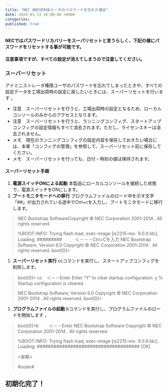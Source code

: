 ```yaml
---
title: "NEC UNIVERGEルータのパスワードを忘れた場合"
date: 2020-01-13 16:00:00 +0900
categories: 
published: true
---
```


#### NECではパスワードリカバリーをスーパリセットと言うらしく、下記の様にパスワードをリセットする事が可能です。
#### 注意事項ですが、すべての設定が消えてしまうので注意してください。

### スーパーリセット
アドミニストレータ権限ユーザのパスワードを忘れてしまったときや、すべての設定データを工場出荷時の設定に戻したいときには、スーパーリセットを行います 。
* 注意　スーパーリセットを行うと、工場出荷時の設定となるため、ローカルコンソールのみからのアクセスとなります。
* 注意　スーパーリセットを行うと、ランニングコンフィグ、スタートアップコンフィグの設定情報もすべて消去されます。ただし、ライセンスキーは消去されません。
* メモ　現在のランニングコンフィグの設定内容を保存しておきたい場合には、本章「コンフィグの管理」を参照して、スーパーリセット前に保存してください。
* メモ　スーパーリセットを行っても、日付・時刻の値は保持されます。 

#### **スーパーリセット手順**
1. **電源スイッチONによる起動**
本製品にローカルコンソールを接続した状態で、電源スイッチをONにします。
1. **ブートモニタモードへの移行**
プログラムファイルのロード中を示す文字「##」が出力されている途中でCtrl+cを入力し、ブートモニタモードに移行します。
> NEC Bootstrap SoftwareCopyright
> © NEC Corporation 2001-2014   . All rights reserved.
> 
> %BOOT-INFO: Trying flash load, exec-image [ix2215-ms-  9.0.9.ldc].
> Loading: #########　　　＜－－－Ctrl+Cを入力
> NEC Bootstrap Software, Version 6.0
> Copyright © NEC Corporation 2001-2014   . All rights reserved.
> boot[0]>  
1. **スーパーリセット実行**
ccコマンドを実行し、スタートアップコンフィグを削除します。
> boot[0]> cc　＜－－Enter
> Enter “Y” to clear startup configuration: y
> % Startup configuration is cleared.
> 
> NEC Bootstrap Software, Version 6.0
> Copyright © NEC Corporation 2001-2014   . All rights reserved.
> boot[0]>   
1. **プログラムファイルの起動**
bコマンドを実行し、プログラムファイルのロードを開始します 。
> boot[0]>b 　　＜－－Enter
> NEC Bootstrap Software
> Copyright © NEC Corporation 2001-2014   . All rights reserved.
> 
> %BOOT-INFO: Trying flash load, exec-image [ix2215-ms-  9.0.9.ldc].
> Loading: ##################################### [OK]
> 
> <省略>
> 
> Router# 
## 初期化完了！
